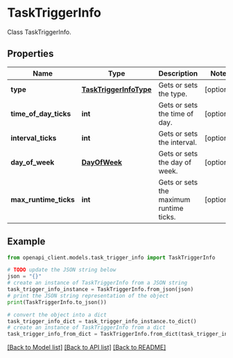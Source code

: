 # TaskTriggerInfo

Class TaskTriggerInfo.

## Properties

Name | Type | Description | Notes
------------ | ------------- | ------------- | -------------
**type** | [**TaskTriggerInfoType**](TaskTriggerInfoType.md) | Gets or sets the type. | [optional] 
**time_of_day_ticks** | **int** | Gets or sets the time of day. | [optional] 
**interval_ticks** | **int** | Gets or sets the interval. | [optional] 
**day_of_week** | [**DayOfWeek**](DayOfWeek.md) | Gets or sets the day of week. | [optional] 
**max_runtime_ticks** | **int** | Gets or sets the maximum runtime ticks. | [optional] 

## Example

```python
from openapi_client.models.task_trigger_info import TaskTriggerInfo

# TODO update the JSON string below
json = "{}"
# create an instance of TaskTriggerInfo from a JSON string
task_trigger_info_instance = TaskTriggerInfo.from_json(json)
# print the JSON string representation of the object
print(TaskTriggerInfo.to_json())

# convert the object into a dict
task_trigger_info_dict = task_trigger_info_instance.to_dict()
# create an instance of TaskTriggerInfo from a dict
task_trigger_info_from_dict = TaskTriggerInfo.from_dict(task_trigger_info_dict)
```
[[Back to Model list]](../README.md#documentation-for-models) [[Back to API list]](../README.md#documentation-for-api-endpoints) [[Back to README]](../README.md)


